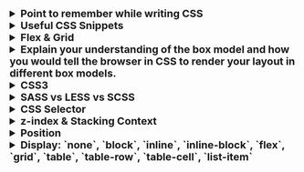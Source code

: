 <details >
 <summary style="font-size: large; font-weight: bold">Point to remember while writing CSS</summary>

### `height` & `width`

- **Thumb rule** - Always set height/width of parent container first only when required,
  first always try to solve using whatever default html is providing.

- **Overflow** - After first rule check where you need to set `height` / `width`, use
  things like % instead of unit then use `overflow: auto`. In case of long word don't use
  `overflow` instead use things like `word-break`

A very good example is `product-chat` app here: https://github.com/anjaysahoo/mini-apps/tree/master/product-chat

### `<img/>`

- For different image size to be shown consistently of uniform size use things like `min-width`
- Read this for optimize image loading: https://www.builder.io/blog/fast-images

---
</details>




<details >
 <summary style="font-size: large; font-weight: bold">Useful CSS Snippets</summary>

1. Always apply below css in root css file of project, putting it any where will not work

https://www.greatfrontend.com/questions/quiz/what-does-box-sizing-border-box-do-what-are-its-advantages?format=quiz
```css
*{
  box-sizing: border-box;/*So that padding & border are considered in height*/
}
```

2. Remove default style of button disabled. Put below CSS in class which is applied to the respective button
```css
.overriding-class-of-button {
   color: inherit;
}
```


---
</details>



<details >
 <summary style="font-size: large; font-weight: bold">Flex & Grid</summary>

### Flex

1. Flex-basis: It is like how much width you want to give to a box
   1. By default, it is `auto`(space taken is dependent on whatever value is defined for that element)
2. Flex-Grow: `1` means grow whatever available space, `0` means don't grow
3. Flex-shrink: `1` means shrink as much as possible, `0` means don't shrink
```css
/* Three values: flex-grow | flex-shrink | flex-basis */
flex: 2 2 10%;

/* Default value */
flex: initial; /* 0 1 auto */

/* Keyword value */
flex: none; /* 0 0 auto */

/* One value, unitless number: flex-grow
flex-basis is then equal to 0%. */
flex: 2; /* 2 1 0% */

/* One value, width/height: flex-basis */
flex: auto; /* 1 1 auto */
flex: 10em; /* 1 1 10em */
flex: 30%;
flex: min-content;

/* Two values: flex-grow | flex-basis */
flex: 1 30px; /* 1 1 30px */

/* Two values: flex-grow | flex-shrink */
flex: 2 2; /* 2 2 0% */

```

Short Video Explanation: https://youtu.be/1zKX71GYisE?si=OyuV4mzevtMUsCuN&t=375

### Grid

https://fireship.io/lessons/three-responsive-css-grid-layouts/

```css
.basic-grid {
    display: grid;
    gap: 1rem;
    grid-template-columns: repeat(auto-fill, minmax(240px, 1fr));
 }
```


---
</details>





<details >
 <summary style="font-size: large; font-weight: bold">Explain your understanding of the box model and how you would tell the browser in CSS to render your layout in different box models.</summary>

### Always apply below css in root css file of project, putting it any where will not work

```css
*{
  box-sizing: border-box;/*So that padding & border are considered in height*/
}
```

| Property  | `box-sizing: content-box` (default) | `box-sizing: border-box` |
| --------- | ----------------------------------- | ------------------------ |
| content   | Yes                                 | Yes                      |
| `padding` | No                                  | Yes                      |
| `border`  | No                                  | Yes                      |
| `margin`  | No                                  | No                       |

- https://www.greatfrontend.com/questions/quiz/what-does-box-sizing-border-box-do-what-are-its-advantages?format=quiz
- https://www.greatfrontend.com/questions/quiz/what-does-box-sizing-border-box-do-what-are-its-advantages?practice=practice&tab=quiz

The CSS box model describes the rectangular boxes that are generated for elements in the document tree and laid out according to the visual formatting model. Each box has a content area (e.g. text, an image, etc.) and optional surrounding `padding`, `border`, and `margin` areas.

The CSS box model is responsible for calculating:

- How much space a block element takes up.
- Whether or not borders and/or margins overlap, or collapse.
- A box's dimensions.

## Box Model Rules

- The dimensions of a block element are calculated by `width`, `height`, `padding`s, and `border`s.
- If no `height` is specified, a block element will be as high as the content it contains, plus `padding` (unless there are floats, for which, see [describe floats and how they work](/questions/quiz/describe-floats-and-how-they-work)).
- If no `width` is specified, a non-`float`-ed block element will expand to fit the width of its parent minus the `padding`, unless it has a `max-width` property set, in which case it will be no wider than the specified maximum width.
   - Some block-level elements (e.g. `table`, `figure`, and `input`) have inherent or default width values, and may not expand to fill the full width of their parent container.
   - Note: `span` is an inline-level element and does not have a default width, so it will not expand to fit.
- The `height` of an element is calculated by the content's `height`.
- The `width` of an element is calculated by the content's `width`.
- By default (`box-sizing: content-box`), `padding`s and `border`s are not part of the `width` and `height` of an element.

Note that `margin`s are not counted towards the actual size of the box. It affects the total space that the box will take up on the page, but only the space outside the box. The box's area stops at the `border` — it does not extend into the `margin`.

## Extra

Look up the `box-sizing` property, which affects how the total heights and widths of elements are calculated.

- `box-sizing: content-box`: This is the default value of `box-sizing` and adheres to the rules above.
- `box-sizing: border-box`: The `width` and `height` will include the content, padding and border, but not including the margin. This is a much more intuitive way to think about boxes and hence many CSS frameworks (e.g. Bootstrap, Tailwind, Bulma) set `* { box-sizing: border-box; }` globally, so that all elements use such a box model by default. See the [question on `box-sizing: border-box`](/questions/quiz/what-does-box-sizing-border-box-do-what-are-its-advantages) for more information.

## References

- [The box model | MDN](https://developer.mozilla.org/en-US/docs/Learn/CSS/Building_blocks/The_box_model#the_standard_css_box_model)


---
</details>




<details >
 <summary style="font-size: large; font-weight: bold">CSS3</summary>

![img.png](img.png)

- Rounded Corners and Gradients. When CSS was released, developers used design images to create rounded corners with different gradients and structures
- Pseudo-classes. CSS supports pseudo-classes that let developers define a particular state of an HTML element. For example, developers can use the pseudo-class to highlight the links on a web page that a user has already clicked on or style an HTML element when the user's mouse hovers over it.
![img_1.png](img_1.png)
- https://www.simplilearn.com/difference-between-css-and-css3-article#:~:text=CSS3%20features%20the%20Selector%20concept,be%20applied%20to%20CSS%20styles.

---
</details>


<details >
 <summary style="font-size: large; font-weight: bold">SASS vs LESS vs SCSS</summary>

https://www.greatfrontend.com/questions/quiz/what-are-the-advantages-disadvantages-of-using-css-preprocessors

LESS stands for Leaner Style Sheets. It is a backward-compatible language extension for CSS. It allows us to use features like variables, nesting, mixins, etc, all in a CSS-compatible syntax. LESS is influenced by SASS and has influenced the newer “SCSS” syntax of SASS. LESS was used in Bootstrap 3 but was replaced by SASS in Bootstrap 4.

SASS (Syntactically Awesome Stylesheets), SCSS (Sassy CSS), and LESS (Leaner Style Sheets) are all CSS preprocessors that help in writing more maintainable and reusable CSS code. Here’s a detailed explanation of each with examples:

100 seconds short video: https://www.youtube.com/watch?v=akDIJa0AP5c&t=14s

### 1. SASS (Syntactically Awesome Stylesheets)

**SASS** is the original syntax of the SASS preprocessor. It uses indentation rather than braces and semicolons, making it cleaner and shorter.

#### Example
```sass
// Variables
$primary-color: #333

// Mixin
@mixin border-radius($radius) 
  -webkit-border-radius: $radius
  -moz-border-radius: $radius
  border-radius: $radius

// Nesting
nav 
  ul 
    margin: 0
    padding: 0
    list-style: none
  
  li 
    display: inline-block
    
  a 
    display: block
    padding: 6px 12px
    text-decoration: none

// Using mixin
.box 
  @include border-radius(10px)
  background: $primary-color
  color: #fff
  padding: 10px
```

#### SASS Functions
![img_2.png](img_2.png)
![img_3.png](img_3.png)



### 2. SCSS (Sassy CSS)

**SCSS** is a newer syntax of SASS and is fully compatible with CSS syntax. It uses braces and semicolons, making it easier for developers familiar with CSS to pick up.

#### Example
```scss
// Variables
$primary-color: #333;

// Mixin
@mixin border-radius($radius) {
  -webkit-border-radius: $radius;
  -moz-border-radius: $radius;
  border-radius: $radius;
}

// Nesting
nav {
  ul {
    margin: 0;
    padding: 0;
    list-style: none;
  }

  li {
    display: inline-block;
  }

  a {
    display: block;
    padding: 6px 12px;
    text-decoration: none;
  }
}

// Using mixin
.box {
  @include border-radius(10px);
  background: $primary-color;
  color: #fff;
  padding: 10px;
}
```

### 3. LESS (Leaner Style Sheets)

**LESS** is another CSS preprocessor similar to SASS/SCSS but with its own syntax and features. LESS is written in JavaScript and can be run on the client-side or server-side.

#### Example
```less
// Variables
@primary-color: #333;

// Mixin
.border-radius(@radius) {
  -webkit-border-radius: @radius;
  -moz-border-radius: @radius;
  border-radius: @radius;
}

// Nesting
nav {
  ul {
    margin: 0;
    padding: 0;
    list-style: none;
  }

  li {
    display: inline-block;
  }

  a {
    display: block;
    padding: 6px 12px;
    text-decoration: none;
  }
}

// Using mixin
.box {
  .border-radius(10px);
  background: @primary-color;
  color: #fff;
  padding: 10px;
}
```

### Key Differences

1. **Syntax**:
    - SASS uses indentation-based syntax without braces and semicolons.
    - SCSS uses CSS-like syntax with braces and semicolons.
    - LESS uses a syntax similar to SCSS but with some differences in features and functions.

2. **Features**:
    - All preprocessors support variables, nesting, mixins, and functions.
    - SASS/SCSS and LESS have different implementations and additional features (like loops and conditionals).

3. **Compatibility**:
    - SCSS is fully compatible with CSS, making it easier to transition from CSS.
    - LESS also supports a CSS-like syntax but might have some differences in advanced features.

4. **Compilation**:
    - SASS/SCSS is compiled using the Ruby-based `sass` or the Dart-based `dart-sass`.
    - LESS is typically compiled using JavaScript-based tools.

---
</details>


<details >
 <summary style="font-size: large; font-weight: bold">CSS Selector</summary>
Three basic types: element, class, and ID

1. **What are some of the "gotchas" for writing efficient CSS?**
   Firstly, understand that browsers match selectors from rightmost (key selector) to left. Browsers filter out elements in the DOM according to the key selector and traverse up its parent elements to determine matches. The shorter the length of the selector chain, the faster the browser can determine if that element matches the selector. Hence avoid key selectors that are tag and universal selectors. They match a large number of elements and browsers will have to do more work in determining if the parents do match.

BEM (Block Element Modifier) methodology recommends that everything has a single class, and, where you need hierarchy, that gets baked into the name of the class as well, this naturally makes the selector efficient and easy to override.

Be aware of which CSS properties trigger reflow, repaint, and compositing. Avoid writing styles that change the layout (trigger reflow) where possible.

https://www.greatfrontend.com/questions/quiz/what-are-some-of-the-gotchas-for-writing-efficient-css

2. **Explain how a browser determines what elements match a CSS selector.**

This question is related to the question about writing efficient CSS. Browsers match selectors from rightmost (key selector) to the left. Browsers filter out elements in the DOM according to the key selector and traverse up its parent elements to determine matches. The shorter the length of the selector chain, the faster the browser can determine if that element matches the selector.

For example, with a selector p span, browsers firstly find all the <span> elements and traverse up its parent all the way up to the root to find the <p> element. For a particular <span>, as soon as it finds a <p>, it knows that the <span> matches the selector, and can stop traversing its parents.
https://www.greatfrontend.com/questions/quiz/explain-how-a-browser-determines-what-elements-match-a-css-selector?format=quiz


https://developer.mozilla.org/en-US/docs/Learn/CSS/Building_blocks/Selectors
https://youtu.be/1h5StQJ8hww?si=Sxyq0sqt-IVHQR7c

---
</details>






<details >
 <summary style="font-size: large; font-weight: bold">z-index & Stacking Context</summary>

---
title: Describe `z-index` and how stacking context is formed.
---

The `z-index` property in CSS controls the vertical stacking order of elements that overlap. `z-index` only affects positioned elements (elements which have a `position` value which is not `static`) and its descendants or flex items.

Without any `z-index` value, elements stack in the order that they appear in the DOM (the lowest one down at the same hierarchy level appears on top). Elements with non-static positioning (and their children) will always appear on top of elements with default static positioning, regardless of the HTML hierarchy.

A stacking context is an element that contains a set of layers. Within a local stacking context, the `z-index` values of its children are set relative to that element rather than to the document root. Layers outside of that context — i.e. sibling elements of a local stacking context — can't sit between layers within it. **If an element B sits on top of element A, a child element of element A, element C, can never be higher than element B even if element C has a higher `z-index` than element B.**

Each stacking context is self-contained - after the element's contents are stacked, the whole element is considered in the stacking order of the parent stacking context. A handful of CSS properties trigger a new stacking context, such as `opacity` less than 1, `filter` that is not `none`, and `transform` that is not`none`.

_**Note**: What exactly qualifies an element to create a stacking context is listed in this long set of [rules](https://developer.mozilla.org/en-US/docs/Web/CSS/CSS_Positioning/Understanding_z_index/The_stacking_context#The_stacking_context)._

For Video explanation: https://www.youtube.com/watch?v=uS8l4YRXbaw

---
</details>


<details >
 <summary style="font-size: large; font-weight: bold">Position</summary>

-
![img_4.png](img_4.png)
You always use `absolute` along with `relative` to position element in respect to its parent.

- `relative` alone is not that useful, because if you make something `relative` it just go out of the flow of the page.

https://www.youtube.com/watch?v=jx5jmI0UlXU


A positioned element is an element whose computed `position` property is either `relative`, `absolute`, `fixed` or `sticky`.

- `static`: The default position; the element will flow into the page as it normally would. The `top`, `right`, `bottom`, `left` and `z-index` properties do not apply.
- `relative`: The element's position is adjusted relative to itself, without changing layout (and thus leaving a gap for the element where it would have been had it not been positioned).
- `absolute`: The element is removed from the flow of the page and positioned at a specified position relative to its closest positioned ancestor if any, or otherwise relative to the initial containing block. Absolutely-positioned boxes can have margins, and they do not collapse with any other margins. These elements do not affect the position of other elements.
- `fixed`: The element is removed from the flow of the page and positioned at a specified position relative to the viewport and doesn't move when scrolled.
- `sticky`: Sticky positioning is a hybrid of relative and fixed positioning. The element is treated as `relative` positioned until it crosses a specified threshold, at which point it is treated as `fixed`-positioned.

---
</details>




<details >
 <summary style="font-size: large; font-weight: bold">Display:  `none`, `block`, `inline`, `inline-block`, `flex`, `grid`, `table`, `table-row`, `table-cell`, `list-item`</summary>

| `display` Value | Description |
| :-- | :-- |
| `none` | Does not display an element (the element no longer affects the layout of the document). All child element are also no longer displayed. The document is rendered as if the element did not exist in the document tree. |
| `block` | The element consumes the whole line in the block direction (which is usually horizontal). |
| `inline` | Elements can be laid out beside each other. |
| `inline-block` | Similar to `inline`, but allows some `block` properties like setting `width` and `height`. |
| `flex` | Behaves as a block-level `flex` container, which can be manipulated using flexbox model. |
| `grid` | Behaves as a block-level `grid` container using grid layout. |
| `table` | Behaves like the `<table>` element. |
| `table-row` | Behaves like the `<tr>` element. |
| `table-cell` | Behaves like the `<td>` element. |
| `list-item` | Behaves like a `<li>` element which allows it to define `list-style-type` and `list-style-position`. |

https://www.greatfrontend.com/questions/quiz/what-is-the-css-display-property-and-can-you-give-a-few-examples-of-its-use?practice=practice&tab=quiz
<details >
 <summary style="font-size: medium; font-weight: bold">What's the difference between `block`, `inline`, and `inline-block`?</summary>

https://youtu.be/x_i2gga-sYg?si=FUEZnOE8iaTnsqpB

### `inline`
1. `Height` and `Width` does not affect inline element. Hence you can see nothing is happening even if height is added here
![img_5.png](img_5.png)
2. But `font-size` is added 
![img_6.png](img_6.png)
3. While `Padding` does get added to element but it does not affect any other element
![img_7.png](img_7.png)

### `inline-block`
To solve above overlap issue with `inline` element using padding we use `inline-block`
![img_8.png](img_8.png)


https://www.greatfrontend.com/questions/quiz/whats-the-difference-between-inline-and-inline-block?practice=practice&tab=quiz

| Property | `block` | `inline-block` | `inline` |
| --- | --- | --- | --- |
| Size | Fills up the width of its parent container. | Depends on content. | Depends on content. |
| Positioning | Start on a new line and tolerates no HTML elements next to it (except when you add `float`) | Flows along with other content and allows other elements beside it. | Flows along with other content and allows other elements beside it. |
| Can specify `width` and `height` | Yes | Yes | No. Will ignore if being set. |
| Can be aligned with `vertical-align` | No | Yes | Yes |
| Margins and paddings | All sides respected. | All sides respected. | Only horizontal sides respected. Vertical sides, if specified, do not affect layout. Vertical space it takes up depends on `line-height`, even though the `border` and `padding` appear visually around the content. |
| Float | - | - | Becomes like a `block` element where you can set vertical margins and paddings. |
| Use Cases | Layout elements like `<div>`, `<p>`, `<section>`. | Used for buttons, images, and form fields that need custom sizes but stay in line with text. | Links `<a>`, text formatting `<span>`, text styling - bold `<b>`, italics `<i>`.|

---
</details>

---
</details>
